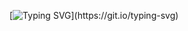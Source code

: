 [![Typing SVG](https://readme-typing-svg.herokuapp.com?font=Afacad+Flux&pause=1000&color=F7F7F7&width=435&lines=Hello+World!;My+Name+is+Sarah+-+Meu+nome+%C3%A9+Sarah;Data+Science+Student++-+Estudante+de+Ci%C3%AAncia+de+Dados;This+is+my+GITHUB!+-+Esse+%C3%A9+o+meu+GITHUB!)](https://git.io/typing-svg)
